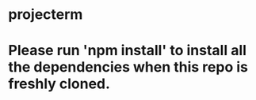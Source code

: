 # projecterm
#
# Please run 'npm install' to install all the dependencies when this repo is freshly cloned.
#
#
#
#
#
#

